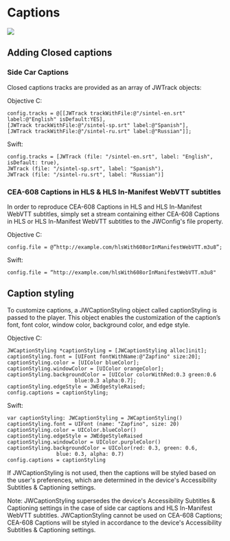 # Captions

<img src="https://img.shields.io/badge/SDK-iOS%20v3-0AAC29.svg?logo=apple">

## Adding Closed captions

### Side Car Captions

Closed captions tracks are provided as an array of JWTrack objects:

Objective C:   

	config.tracks = @[[JWTrack trackWithFile:@"/sintel-en.srt" label:@"English" isDefault:YES],
	[JWTrack trackWithFile:@"/sintel-sp.srt" label:@"Spanish"],
	[JWTrack trackWithFile:@"/sintel-ru.srt" label:@"Russian"]];

Swift:   

	config.tracks = [JWTrack (file: "/sintel-en.srt", label: "English", isDefault: true),
	JWTrack (file: "/sintel-sp.srt", label: "Spanish"),
	JWTrack (file: "/sintel-ru.srt", label: "Russian")]

### CEA-608 Captions in HLS & HLS In-Manifest WebVTT subtitles

In order to reproduce CEA-608 Captions in HLS and HLS In-Manifest WebVTT subtitles, simply set a stream containing either CEA-608 Captions in HLS or HLS In-Manifest WebVTT subtitles to the JWConfig's file property.

Objective C:

    config.file = @”http://example.com/hlsWith608orInManifestWebVTT.m3u8”; 

Swift:

    config.file = “http://example.com/hlsWith608orInManifestWebVTT.m3u8"

## Caption styling

To customize captions, a JWCaptionStyling object called captionStyling is passed to the player. This object enables the customization of the caption’s font, font color, window color, background color, and edge style.

Objective C:  

	JWCaptionStyling *captionStyling = [JWCaptionStyling alloc]init];
	captionStyling.font = [UIFont fontWithName:@"Zapfino" size:20];
	captionStyling.color = [UIColor blueColor];
	captionStyling.windowColor = [UIColor orangeColor];
	captionStyling.backgroundColor = [UIColor colorWithRed:0.3 green:0.6 
	                      blue:0.3 alpha:0.7];
	captionStyling.edgeStyle = JWEdgeStyleRaised;
	config.captions = captionStyling;

Swift:

	var captionStyling: JWCaptionStyling = JWCaptionStyling()
	captionStyling.font = UIFont (name: "Zapfino", size: 20)
	captionStyling.color = UIColor.blueColor()
	captionStyling.edgeStyle = JWEdgeStyleRaised
	captionStyling.windowColor = UIColor.purpleColor()
	captionStyling.backgroundColor = UIColor(red: 0.3, green: 0.6, 
	                blue: 0.3, alpha: 0.7)
	config.captions = captionStyling

If JWCaptionStyling is not used, then the captions will be styled based on the user's preferences, which are determined in the device's Accessibility Subtitles & Captioning settings.

Note: JWCaptionStyling supersedes the device's Accessibility Subtitles & Captioning settings in the case of side car captions and HLS In-Manifest WebVTT subtitles. JWCaptionStyling cannot be used on CEA-608 Captions; CEA-608 Captions will be styled in accordance to the device's Accessibility Subtitles & Captioning settings.